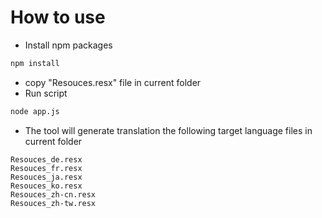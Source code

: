# How to use
* Install npm packages
```bash
npm install
````

* copy "Resouces.resx" file in current folder
* Run script
```bash
node app.js
```
* The tool will generate translation the following target language files in current folder
```text
Resouces_de.resx
Resouces_fr.resx
Resouces_ja.resx
Resouces_ko.resx
Resouces_zh-cn.resx
Resouces_zh-tw.resx
```